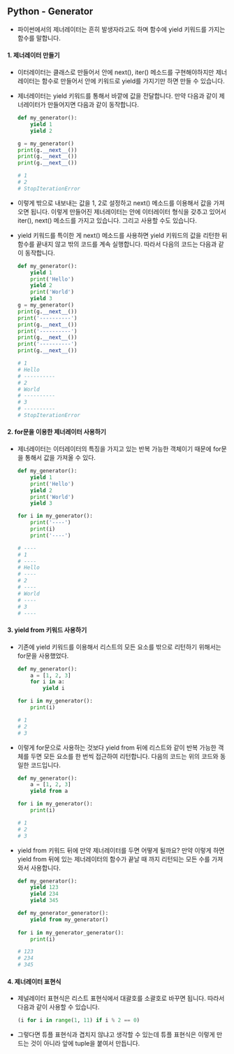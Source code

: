 ## Python - Generator

- 파이썬에서의 제너레이터는 흔히 발생자라고도 하며 함수에 yield 키워드를 가지는 함수를 말합니다.

#### 1. 제너레이터 만들기

- 이터레이터는 클래스로 만들어서 안에 next(), iter() 메소드를 구현해야하지만
  제너레이터는 함수로 만들어서 안에 키워드로 yield를 가지기만 하면 만들 수 있습니다.

- 제너레이터는 yield 키워드를 통해서 바깥에 값을 전달합니다.
  만약 다음과 같이 제너레이터가 만들어지면 다음과 같이 동작합니다.

  ```python
  def my_generator():
      yield 1
      yield 2
  
  g = my_generator()
  print(g.__next__())
  print(g.__next__())
  print(g.__next__())
  
  # 1
  # 2
  # StopIterationError
  ```

- 이렇게 밖으로 내보내는 값을 1, 2로 설정하고 next() 메소드를 이용해서 값을 가져오면 됩니다.
  이렇게 만들어진 제너레이터는 안에 이터레이터 형식을 갖추고 있어서 iter(), next() 메소드를
  가지고 있습니다. 그리고 사용할 수도 있습니다.

- yield 키워드를 특이한 게 next() 메소드를 사용하면 yield 키워드의 값을 리턴한 뒤
  함수를 끝내지 않고 밖의 코드를 계속 실행합니다.
  따라서 다음의 코드는 다음과 같이 동작합니다.

  ```python
  def my_generator():
      yield 1
      print('Hello')
      yield 2
      print('World')
      yield 3
  g = my_generator()
  print(g.__next__())
  print('----------')
  print(g.__next__())
  print('----------')
  print(g.__next__())
  print('----------')
  print(g.__next__())
  
  # 1
  # Hello
  # ----------
  # 2
  # World
  # ----------
  # 3
  # ----------
  # StopIterationError
  ```

#### 2. for문을 이용한 제너레이터 사용하기

- 제너레이터는 이터레이터의 특징을 가지고 있는 반복 가능한 객체이기 때문에
  for문을 통해서 값을 가져올 수 있다.

  ```python
  def my_generator():
      yield 1
      print('Hello')
      yield 2
      print('World')
      yield 3
  
  for i in my_generator():
      print('----')
      print(i)
      print('----')
  
  # ----
  # 1
  # ----
  # Hello
  # ----
  # 2
  # ----
  # World
  # ----
  # 3
  # ----
  ```

#### 3. yield from 키워드 사용하기

- 기존에 yield 키워드를 이용해서 리스트의 모든 요소를 밖으로 리턴하기 위해서는
  for문을 사용했었다.

  ```python
  def my_generator():
      a = [1, 2, 3]
      for i in a:
          yield i
  
  for i in my_generator():
      print(i)
  
  # 1
  # 2
  # 3
  ```

- 이렇게 for문으로 사용하는 것보다 yield from 뒤에 리스트와 같이 반복 가능한 객체를 두면
  모든 요소를 한 번씩 접근하여 리턴합니다.
  다음의 코드는 위의 코드와 동일한 코드입니다.

  ```python
  def my_generator():
      a = [1, 2, 3]
      yield from a
  
  for i in my_generator():
      print(i)
  
  # 1
  # 2
  # 3
  ```

- yield from 키워드 뒤에 만약 제너레이터를 두면 어떻게 될까요?
  만약 이렇게 하면 yield from 뒤에 있는 제너레이터의 함수가 끝날 때 까지 리턴되는 모든 수를
  가져와서 사용합니다.

  ```python
  def my_generator():
      yield 123
      yield 234
      yield 345
  
  def my_generator_generator():
      yield from my_generator()
      
  for i in my_generator_generator():
      print(i)
  
  # 123
  # 234
  # 345
  ```

#### 4. 제너레이터 표현식

- 제널레이터 표현식은 리스트 표현식에서 대괄호를 소괄호로 바꾸면 됩니다.
  따라서 다음과 같이 사용할 수 있습니다.

  ```python
  (i for i in range(1, 11) if i % 2 == 0)
  ```

- 그렇다면 튜플 표현식과 겹치지 않냐고 생각할 수 있는데
  튜플 표현식은 이렇게 만드는 것이 아니라 앞에 tuple을 붙여서 만듭니다.